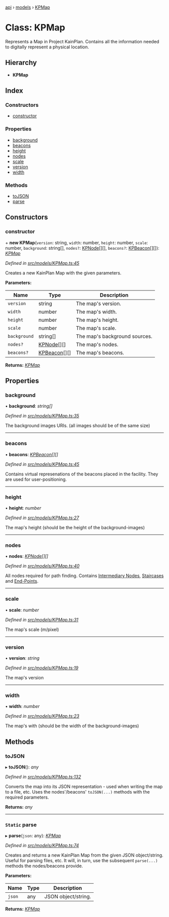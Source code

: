 [api](../README.md) › [models](../modules/models.md) › [KPMap](models.kpmap.md)

# Class: KPMap

Represents a Map in Project KainPlan. Contains all the information needed
to digitally represent a physical location.

## Hierarchy

* **KPMap**

## Index

### Constructors

* [constructor](models.kpmap.md#constructor)

### Properties

* [background](models.kpmap.md#background)
* [beacons](models.kpmap.md#beacons)
* [height](models.kpmap.md#height)
* [nodes](models.kpmap.md#nodes)
* [scale](models.kpmap.md#scale)
* [version](models.kpmap.md#version)
* [width](models.kpmap.md#width)

### Methods

* [toJSON](models.kpmap.md#tojson)
* [parse](models.kpmap.md#static-parse)

## Constructors

###  constructor

\+ **new KPMap**(`version`: string, `width`: number, `height`: number, `scale`: number, `background`: string[], `nodes?`: [KPNode](models.kpnode.md)[][], `beacons?`: [KPBeacon](models.kpbeacon.md)[][]): *[KPMap](models.kpmap.md)*

*Defined in [src/models/KPMap.ts:45](https://github.com/KainPlan/api/blob/1c0199f/src/models/KPMap.ts#L45)*

Creates a new KainPlan Map with the given parameters.

**Parameters:**

Name | Type | Description |
------ | ------ | ------ |
`version` | string | The map's version. |
`width` | number | The map's width. |
`height` | number | The map's height. |
`scale` | number | The map's scale. |
`background` | string[] | The map's background sources. |
`nodes?` | [KPNode](models.kpnode.md)[][] | The map's nodes. |
`beacons?` | [KPBeacon](models.kpbeacon.md)[][] | The map's beacons.  |

**Returns:** *[KPMap](models.kpmap.md)*

## Properties

###  background

• **background**: *string[]*

*Defined in [src/models/KPMap.ts:35](https://github.com/KainPlan/api/blob/1c0199f/src/models/KPMap.ts#L35)*

The background images URIs. (all images should be of the same size)

___

###  beacons

• **beacons**: *[KPBeacon](models.kpbeacon.md)[][]*

*Defined in [src/models/KPMap.ts:45](https://github.com/KainPlan/api/blob/1c0199f/src/models/KPMap.ts#L45)*

Contains virtual represenations of the beacons placed in the facility.
They are used for user-positioning.

___

###  height

• **height**: *number*

*Defined in [src/models/KPMap.ts:27](https://github.com/KainPlan/api/blob/1c0199f/src/models/KPMap.ts#L27)*

The map's height (should be the height of the background-images)

___

###  nodes

• **nodes**: *[KPNode](models.kpnode.md)[][]*

*Defined in [src/models/KPMap.ts:40](https://github.com/KainPlan/api/blob/1c0199f/src/models/KPMap.ts#L40)*

All nodes required for path finding. Contains [Intermediary Nodes](models.kpnode.md),
[Staircases](models.kpstairsnode.md) and [End-Points](models.kpendnode.md).

___

###  scale

• **scale**: *number*

*Defined in [src/models/KPMap.ts:31](https://github.com/KainPlan/api/blob/1c0199f/src/models/KPMap.ts#L31)*

The map's scale (m/pixel)

___

###  version

• **version**: *string*

*Defined in [src/models/KPMap.ts:19](https://github.com/KainPlan/api/blob/1c0199f/src/models/KPMap.ts#L19)*

The map's version

___

###  width

• **width**: *number*

*Defined in [src/models/KPMap.ts:23](https://github.com/KainPlan/api/blob/1c0199f/src/models/KPMap.ts#L23)*

The map's with (should be the width of the background-images)

## Methods

###  toJSON

▸ **toJSON**(): *any*

*Defined in [src/models/KPMap.ts:132](https://github.com/KainPlan/api/blob/1c0199f/src/models/KPMap.ts#L132)*

Converts the map into its JSON representation - used when writing the map to a file, etc.
Uses the nodes'/beacons' `toJSON(...)` methods with the required parameters.

**Returns:** *any*

___

### `Static` parse

▸ **parse**(`json`: any): *[KPMap](models.kpmap.md)*

*Defined in [src/models/KPMap.ts:74](https://github.com/KainPlan/api/blob/1c0199f/src/models/KPMap.ts#L74)*

Creates and returns a new KainPlan Map from the given JSON object/string.
Useful for parsing files, etc. It will, in turn, use the subsequent
`parse(...)` methods the nodes/beacons provide.

**Parameters:**

Name | Type | Description |
------ | ------ | ------ |
`json` | any | JSON object/string.  |

**Returns:** *[KPMap](models.kpmap.md)*
